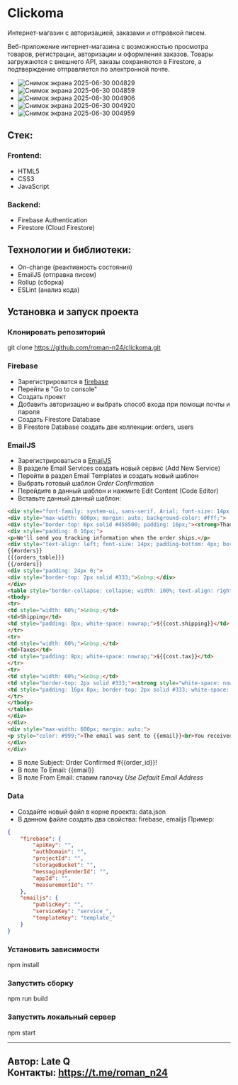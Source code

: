 # Clickoma
Интернет-магазин с авторизацией, заказами и отправкой писем.

Веб-приложение интернет-магазина с возможностью просмотра товаров, регистрации, авторизации и оформления заказов. Товары загружаются с внешнего API, заказы сохраняются в Firestore, а подтверждение отправляется по электронной почте.

- ![Снимок экрана 2025-06-30 004829](https://github.com/user-attachments/assets/b9c26612-1303-41f9-ac09-4bc85c9af5f5)
- ![Снимок экрана 2025-06-30 004859](https://github.com/user-attachments/assets/090f1c5d-dd00-408e-89c4-ad204754fecf)
- ![Снимок экрана 2025-06-30 004906](https://github.com/user-attachments/assets/6b0abf27-1815-40e3-bf1f-ace0fa7a6f71)
- ![Снимок экрана 2025-06-30 004920](https://github.com/user-attachments/assets/21ad69ce-5189-4495-861e-baf239a6ff7b)
- ![Снимок экрана 2025-06-30 004959](https://github.com/user-attachments/assets/13d0ac77-0a46-4bc2-8268-7be7fca0df96)

## Стек:
### Frontend:
- HTML5
- CSS3
- JavaScript

### Backend:
- Firebase Authentication
- Firestore (Cloud Firestore)

## Технологии и библиотеки:
- On-change (реактивность состояния)
- EmailJS (отправка писем)
- Rollup (сборка)
- ESLint (анализ кода)

## Установка и запуск проекта
### Клонировать репозиторий
git clone https://github.com/roman-n24/clickoma.git

### Firebase
- Зарегистрироватся в [firebase](https://firebase.google.com/)
- Перейти в "Go to console"
- Создать проект
- Добавить авторизацию и выбрать способ входа при помощи почты и пароля
- Создать Firestore Database
- В Firestore Database создать две коллекции: orders, users

### EmailJS
- Зарегистрироваться в [EmailJS](https://www.emailjs.com/)
- В разделе Email Services создать новый сервис (Add New Service)
- Перейти в раздел Email Templates и создать новый шаблон
- Выбрать готовый шаблон _Order Confirmation_
- Перейдите в данный шаблон и нажмите Edit Content (Code Editor)
- Вставьте данный данный шаблон:
```html
<div style="font-family: system-ui, sans-serif, Arial; font-size: 14px; color: #333; padding: 14px 8px; background-color: #f5f5f5;">
<div style="max-width: 600px; margin: auto; background-color: #fff;">
<div style="border-top: 6px solid #458500; padding: 16px;"><strong>Thank You for Your Order</strong> </span></div>
<div style="padding: 0 16px;">
<p>We'll send you tracking information when the order ships.</p>
<div style="text-align: left; font-size: 14px; padding-bottom: 4px; border-bottom: 2px solid #333;"><strong>Order # {{order_id}}</strong></div>
{{#orders}}
{{{orders_table}}}
{{/orders}}
<div style="padding: 24px 0;">
<div style="border-top: 2px solid #333;">&nbsp;</div>
</div>
<table style="border-collapse: collapse; width: 100%; text-align: right;">
<tbody>
<tr>
<td style="width: 60%;">&nbsp;</td>
<td>Shipping</td>
<td style="padding: 8px; white-space: nowrap;">${{cost.shipping}}</td>
</tr>
<tr>
<td style="width: 60%;">&nbsp;</td>
<td>Taxes</td>
<td style="padding: 8px; white-space: nowrap;">${{cost.tax}}</td>
</tr>
<tr>
<td style="width: 60%;">&nbsp;</td>
<td style="border-top: 2px solid #333;"><strong style="white-space: nowrap;">Order Total</strong></td>
<td style="padding: 16px 8px; border-top: 2px solid #333; white-space: nowrap;"><strong>${{cost.total}}</strong></td>
</tr>
</tbody>
</table>
</div>
</div>
<div style="max-width: 600px; margin: auto;">
<p style="color: #999;">The email was sent to {{email}}<br>You received this email because you placed the order</p>
</div>
</div>
```
- В поле Subject: Order Confirmed #{{order_id}}!
- В поле To Email: {{email}}
- В поле From Email: ставим галочку _Use Default Email Address_

### Data
- Создайте новый файл в корне проекта: data.json
- В данном файле создать два свойства: firebase, emailjs
Пример:
```json
{
    "firebase": {
        "apiKey": "",
        "authDomain": "",
        "projectId": "",
        "storageBucket": "",
        "messagingSenderId": "",
        "appId": "",
        "measurementId": ""
    },
    "emailjs": {
        "publicKey": "",
        "serviceKey": "service_",
        "templateKey": "template_"
    }
}
```

### Установить зависимости
npm install

### Запустить сборку
npm run build

### Запустить локальный сервер
npm start

---
Автор: Late Q  
Контакты: https://t.me/roman_n24
---

